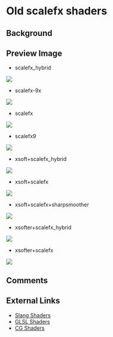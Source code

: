 # Old scalefx shaders

## Background

## Preview Image

* scalefx_hybrid

![](../image/shader/scalefx/old/scalefx_hybrid.png)

* scalefx-9x

![](../image/shader/scalefx/old/scalefx-9x.png)

* scalefx

![](../image/shader/scalefx/old/scalefx.png)

* scalefx9

![](../image/shader/scalefx/old/scalefx9.png)

* xsoft+scalefx_hybrid

![](../image/shader/scalefx/old/xsoft+scalefx_hybrid.png)

* xsoft+scalefx

![](../image/shader/scalefx/old/xsoft+scalefx.png)

* xsoft+scalefx+sharpsmoother

![](../image/shader/scalefx/old/xsoft+scalefx+sharpsmoother.png)

* xsofter+scalefx_hybrid

![](../image/shader/scalefx/old/xsofter+scalefx_hybrid.png)

* xsofter+scalefx

![](../image/shader/scalefx/old/xsofter+scalefx.png)

## Comments

## External Links

* [Slang Shaders](https://github.com/libretro/slang-shaders)
* [GLSL Shaders](https://github.com/libretro/glsl-shaders)
* [CG Shaders](https://github.com/libretro/common-shaders)

